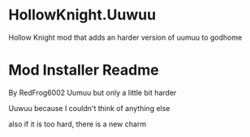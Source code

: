 # HollowKnight.Uuwuu
Hollow Knight mod that adds an harder version of uumuu to godhome


# Mod Installer Readme
By RedFrog6002
Uumuu but only a little bit harder

Uuwuu because I couldn't think of anything else

also if it is too hard, there is a new charm

